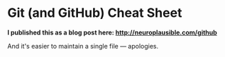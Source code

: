 # Git (and GitHub) Cheat Sheet

**I published this as a blog post here: http://neuroplausible.com/github**

And it's easier to maintain a single file — apologies. 
